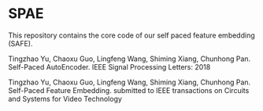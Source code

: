 # SPAE

This repository contains the core code of our self paced feature embedding (SAFE).

Tingzhao Yu, Chaoxu Guo, Lingfeng Wang, Shiming Xiang, Chunhong Pan. Self-Paced AutoEncoder. IEEE Signal Processing Letters: 2018

Tingzhao Yu, Chaoxu Guo, Lingfeng Wang, Shiming Xiang, Chunhong Pan. Self-Paced Feature Embedding. submitted to IEEE transactions on Circuits and Systems for Video Technology
